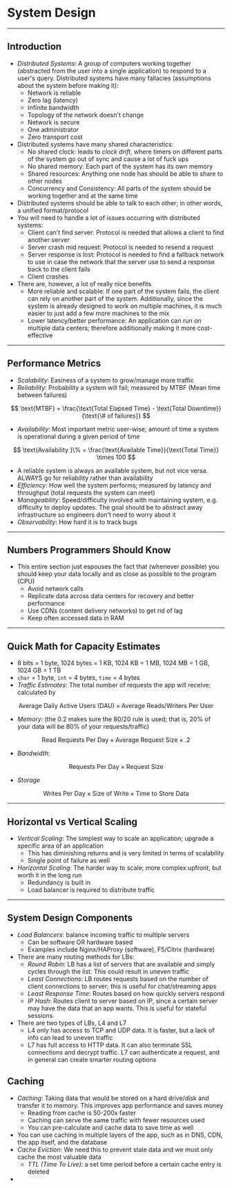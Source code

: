 # System Design

---

## Introduction

- *Distributed Systems*: A group of computers working together (abstracted from the user into a single application) to respond to a user's query. Distributed systems have many fallacies (assumptions about the system before making it): 
  - Network is reliable 
  - Zero lag (latency) 
  - Infinite bandwidth
  - Topology of the network doesn't change
  - Network is secure
  - One administrator
  - Zero transport cost
- Distributed systems have many shared characteristics: 
  - No shared clock: leads to *clock drift*, where timers on different parts of the system go out of sync and cause a lot of fuck ups
  - No shared memory: Each part of the system has its own memory 
  - Shared resources: Anything one node has should be able to share to other nodes
  - Concurrency and Consistency: All parts of the system should be working together and at the same time
- Distributed systems should be able to talk to each other; in other words, a unified format/protocol
- You will need to handle a lot of issues occurring with distributed systems: 
  - Client can't find server: Protocol is needed that allows a client to find another server
  - Server crash mid request: Protocol is needed to resend a request
  - Server response is lost: Protocol is needed to find a fallback network to use in case the network that the server use to send a response back to the client fails 
  - Client crashes
- There are, however, a lot of really nice benefits 
  - More reliable and scalable: If one part of the system fails, the client can rely on another part of the system. Additionally, since the system is already designed to work on multiple machines, it is much easier to just add a few more machines to the mix
  - Lower latency/better performance: An application can run on multiple data centers; therefore additionally making it more cost-effective 

---

## Performance Metrics

- *Scalability*: Easiness of a system to grow/manage more traffic
- *Reliability*: Probability a system will fail; measured by MTBF (Mean time between failures)

$$
\text{MTBF} = \frac{\text{Total Elapsed Time} - \text{Total Downtime}}{\text{\# of failures}}
$$

* *Availability*: Most important metric user-wise; amount of time a system is operational during a given period of time

$$
\text{Availability }\% = \frac{\text{Available Time}}{\text{Total Time}} \times 100
$$

* A reliable system is always an available system, but not vice versa. ALWAYS go for reliability rather than availability 
* *Efficiency*: How well the system performs; measured by latency and throughput (total requests the system can meet)
* *Manageability*: Speed/difficulty involved with maintaining system, e.g. difficulty to deploy updates. The goal should be to abstract away infrastructure so engineers don't need to worry about it
* *Observability*: How hard it is to track bugs

---

## Numbers Programmers Should Know

* This entire section just espouses the fact that (whenever possible) you should keep your data locally and as close as possible to the program (CPU)
  * Avoid network calls
  * Replicate data across data centers for recovery and better performance
  * Use CDNs (content delivery networks) to get rid of lag
  * Keep often accessed data in RAM 

---

## Quick Math for Capacity Estimates

* 8 bits = 1 byte, 1024 bytes = 1 KB, 1024 KB = 1 MB, 1024 MB = 1 GB, 1024 GB = 1 TB
* `char` = 1 byte, `int` = 4 bytes, `time` = 4 bytes
*  *Traffic Estimates*: The total number of requests the app will receive; calculated by

$$
\text{Average Daily Active Users (DAU)} \times \text{Average Reads/Writers Per User}
$$

* *Memory*: (the 0.2 makes sure the 80/20 rule is used; that is, 20% of your data will be 80% of your requests/traffic)

$$
\text{Read Requests Per Day} \times \text{Average Request Size} \times .2
$$

* *Bandwidth*: 

$$
\text{Requests Per Day} \times \text{Request Size}
$$

* *Storage*

$$
\text{Writes Per Day} \times \text{Size of Write} \times \text{Time to Store Data}
$$

---

## Horizontal vs Vertical Scaling

* *Vertical Scaling*: The simplest way to scale an application; upgrade a specific area of an application
  * This has diminishing returns and is very limited in terms of scalability 
  * Single point of failure as well
* *Horizontal Scaling*: The harder way to scale; more complex upfront, but worth it in the long run
  * Redundancy is built in 
  * Load balancer is required to distribute traffic 

---

## System Design Components

* *Load Balancers*: balance incoming traffic to multiple servers
  * Can be software OR hardware based
  * Examples include Nginx/HAProxy (software),  F5/Citrix (hardware) 
* There are many routing methods for LBs: 
  * *Round Robin*: LB has a list of servers that are available and simply cycles through the list. This could result in uneven traffic
  * *Least Connections*: LB routes requests based on the number of client connections to server; this is useful for chat/streaming apps
  * *Least Response Time*: Routes based on how quickly servers respond
  * *IP Hash*: Routes client to server based on IP, since a certain server may have the data that an app wants. This is useful for stateful sessions
* There are two types of LBs, L4 and L7
  * L4 only has access to TCP and UDP data. It is faster, but a lack of info can lead to uneven traffic
  * L7 has full access to HTTP data. It can also terminate SSL connections and decrypt traffic. L7 can authenticate a request, and in general can create smarter routing options

## Caching

* *Caching*: Taking data that would be stored on a hard drive/disk and transfer it to memory. This improves app performance and saves money
  * Reading from cache is 50-200x faster
  * Caching can serve the same traffic with fewer resources used
  * You can pre-calculate and cache data to save time as well
* You can use caching in multiple layers of the app, such as in DNS, CDN, the app itself, and the database
* *Cache Eviction*: We need this to prevent stale data and we must only cache the most valuable data
  * *TTL (Time To Live)*: a set time period before a certain cache entry is deleted
* 
